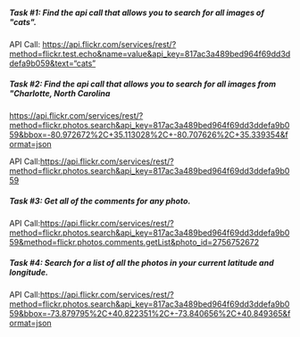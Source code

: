##### Task #1: Find the api call that allows you to search for all images of "cats".

API Call: https://api.flickr.com/services/rest/?method=flickr.test.echo&name=value&api_key=817ac3a489bed964f69dd3ddefa9b059&text=“cats”

##### Task #2: Find the api call that allows you to search for all images from "Charlotte, North Carolina
https://api.flickr.com/services/rest/?method=flickr.photos.search&api_key=817ac3a489bed964f69dd3ddefa9b059&bbox=-80.972672%2C+35.113028%2C+-80.707626%2C+35.339354&format=json

API Call:https://api.flickr.com/services/rest/?method=flickr.photos.search&api_key=817ac3a489bed964f69dd3ddefa9b059

##### Task #3: Get all of the comments for any photo.

API Call:https://api.flickr.com/services/rest/?method=flickr.photos.search&api_key=817ac3a489bed964f69dd3ddefa9b059&method=flickr.photos.comments.getList&photo_id=2756752672

##### Task #4: Search for a list of all the photos in your current latitude and longitude.
API Call:https://api.flickr.com/services/rest/?method=flickr.photos.search&api_key=817ac3a489bed964f69dd3ddefa9b059&bbox=-73.879795%2C+40.822351%2C+-73.840656%2C+40.849365&format=json
